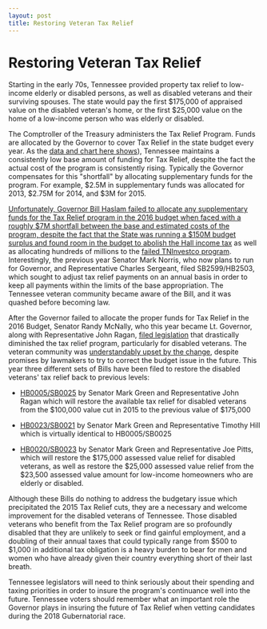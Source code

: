 ```yaml
---
layout: post
title: Restoring Veteran Tax Relief
---
```


# Restoring Veteran Tax Relief

Starting in the early 70s, Tennessee provided property tax relief to low-income elderly or disabled persons, as well as disabled veterans and their surviving spouses. The state would pay the first $175,000 of appraised value on the disabled veteran's home, or the first $25,000 value on the home of a low-income person who was elderly or disabled. 

The Comptroller of the Treasury administers the Tax Relief Program. Funds are allocated by the Governor to cover Tax Relief in the state budget every year. As the [data and chart here shows](https://docs.google.com/spreadsheets/d/14kV80aKN1jvUmlUMz_ZlJoGIy_9Tr2OKL-Br0IXKKZc/edit?usp=sharing)), Tennessee maintains a consistently low base amount of funding for Tax Relief, despite the fact the actual cost of the program is consistently rising. Typically the Governor compensates for this "shortfall" by allocating supplementary funds for the program. For example, $2.5M in supplementary funds was allocated for 2013, $2.75M for 2014, and $3M for 2015.

<a href="/img/TNTaxReliefBudget.png">

Unfortunately, Governor Bill Haslam failed to allocate any supplementary funds for the Tax Relief program in the 2016 budget when faced with a roughly $7M shortfall between the base and estimated costs of the program, despite the fact that the State was running a $150M budget surplus and found room in the budget to [abolish the Hall income tax](https://www.memphisdailynews.com/news/2016/may/12/haves-have-nots-get-varied-tax-relief/) as well as allocating hundreds of millions to the [failed TNInvestco program](http://www.timesfreepress.com/news/business/aroundregion/story/2012/nov/14/1114c-auditors-blast-200-million-tninvestco/92843/). Interestingly, the previous year Senator Mark Norris, who now plans to run for Governor, and Representative Charles Sergeant, filed SB2599/HB2503, which sought to adjust tax relief payments on an annual basis in order to keep all payments within the limits of the base appropriation. The Tennessee veteran community became aware of the Bill, and it was quashed before becoming law.

After the Governor failed to allocate the proper funds for Tax Relief in the 2016 Budget, Senator Randy McNally, who this year became Lt. Governor, along with Representative John Ragan, [filed legislation](http://wapp.capitol.tn.gov/apps/BillInfo/default.aspx?BillNumber=SB1336&ga=109) that drastically diminished the tax relief program, particularly for disabled veterans. The veteran community was [understandably upset by the change](http://www.timesfreepress.com/news/local/story/2015/jun/29/veterans-angry-over-loss-tax-benefit/311996/), despite promises by lawmakers to try to correct the budget issue in the future. This year three different sets of Bills have been filed to restore the disabled veterans' tax relief back to previous levels: 

* [HB0005/SB0025](http://wapp.capitol.tn.gov/apps/BillInfo/Default.aspx?BillNumber=HB0005&GA=110) by Senator Mark Green and Representative John Ragan which will restore the available tax relief for disabled veterans from the $100,000 value cut in 2015 to the previous value of $175,000

* [HB0023/SB0021](http://wapp.capitol.tn.gov/apps/BillInfo/default.aspx?BillNumber=HB0023&GA=110) by Senator Mark Green and Representative Timothy Hill which is virtually identical to HB0005/SB0025

* [HB0020/SB0023](http://wapp.capitol.tn.gov/apps/BillInfo/default.aspx?BillNumber=HB0020&GA=110) by Senator Mark Green and Representative Joe Pitts, which will restore the $175,000 assessed value relief for disabled veterans, as well as restore the $25,000 assessed value relief from the $23,500 assessed value amount for low-income homeowners who are elderly or disabled.

Although these Bills do nothing to address the budgetary issue which precipitated the 2015 Tax Relief cuts, they are a necessary and welcome improvement for the disabled veterans of Tennessee. Those disabled veterans who benefit from the Tax Relief program are so profoundly disabled that they are unlikely to seek or find gainful employment, and a doubling of their annual taxes that could typically range from $500 to $1,000 in additional tax obligation is a heavy burden to bear for men and women who have already given their country everything short of their last breath. 

Tennessee legislators will need to think seriously about their spending and taxing priorities in order to insure the program's continuance well into the future. Tennessee voters should remember what an important role the Governor plays in insuring the future of Tax Relief when vetting candidates during the 2018 Gubernatorial race. 


